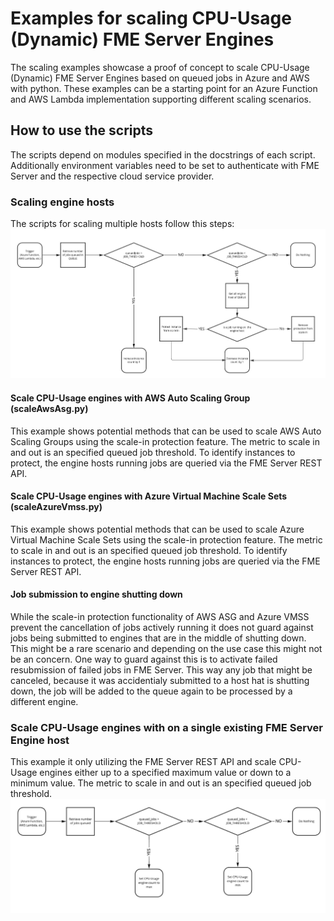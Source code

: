 # Examples for scaling CPU-Usage (Dynamic) FME Server Engines
The scaling examples showcase a proof of concept to scale CPU-Usage (Dynamic) FME Server Engines based on queued jobs in Azure and AWS with python. These examples can be a starting point for an Azure Function and AWS Lambda implementation supporting different scaling scenarios.

## How to use the scripts
The scripts depend on modules specified in the docstrings of each script. Additionally environment variables need to be set to authenticate with FME Server and the respective cloud service provider.

### Scaling engine hosts
The scripts for scaling multiple hosts follow this steps:
![Sclaing engine hosts](img/scaling_engine_hosts.jpg)

#### Scale CPU-Usage engines with AWS Auto Scaling Group (scaleAwsAsg.py)
This example shows potential methods that can be used to scale AWS Auto Scaling Groups using the scale-in protection feature. The metric to scale in and out is an specified queued job threshold. To identify instances to protect, the engine hosts running jobs are queried via the FME Server REST API.  

#### Scale CPU-Usage engines with Azure Virtual Machine Scale Sets (scaleAzureVmss.py)
This example shows potential methods that can be used to scale Azure Virtual Machine Scale Sets using the scale-in protection feature. The metric to scale in and out is an specified queued job threshold. To identify instances to protect, the engine hosts running jobs are queried via the FME Server REST API.  
#### Job submission to engine shutting down
While the scale-in protection functionality of AWS ASG and Azure VMSS prevent the cancellation of jobs actively running it does not guard against jobs being submitted to engines that are in the middle of shutting down. This might be a rare scenario and depending on the use case this might not be an concern. One way to guard against this is to activate failed resubmission of failed jobs in FME Server. This way any job that might be canceled, because it was accidentialy submitted to a host hat is shutting down, the job will be added to the queue again to be processed by a different engine.


### Scale CPU-Usage engines with on a single existing FME Server Engine host
This example it only utilizing the FME Server REST API and scale CPU-Usage engines either up to a specified maximum value or down to a minimum value. The metric to scale in and out is an specified queued job threshold.
![Scaling CPU-Usage engines](img/scaling_engines.jpg)


